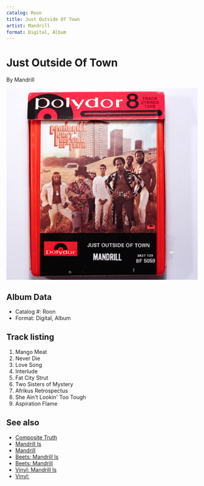 ```yaml
---
catalog: Roon
title: Just Outside Of Town
artist: Mandrill
format: Digital, Album
---
```


# Just Outside Of Town

By Mandrill

![](../../assets/albumcovers/Mandrill-Just_Outside_Of_Town.png)

## Album Data

- Catalog #: Roon
- Format: Digital, Album


## Track listing


1. Mango Meat
2. Never Die
3. Love Song
4. Interlude
5. Fat City Strut
6. Two Sisters of Mystery
7. Afrikus Retrospectus
8. She Ain't Lookin' Too Tough
9. Aspiration Flame


## See also

- [Composite Truth](Composite_Truth.md)
- [Mandrill Is](Mandrill_Is.md)
- [Mandrill](Mandrill.md)
- [Beets: Mandrill Is](../../Beets/Mandrill/Mandrill_Is.md)
- [Beets: Mandrill](../../Beets/Mandrill/Mandrill.md)
- [Vinyl: Mandrill Is](../../Vinyl/Mandrill/Mandrill_Is.md)
- [Vinyl: ](../../Vinyl/Mandrill/Mandrill.md)
